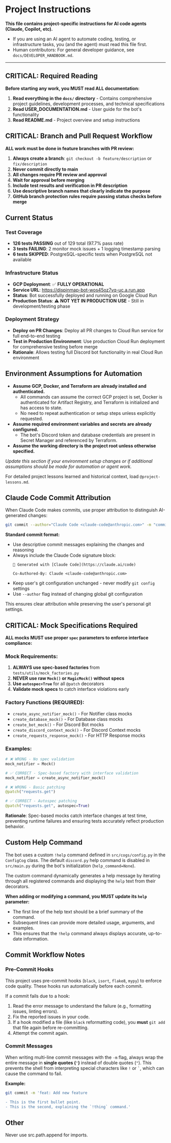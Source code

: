 # Project Instructions

**This file contains project-specific instructions for AI code agents (Claude, Copilot, etc).**

- If you are using an AI agent to automate coding, testing, or infrastructure tasks, you (and the agent) must read this file first.
- Human contributors: For general developer guidance, see `docs/DEVELOPER_HANDBOOK.md`.

---

## CRITICAL: Required Reading

**Before starting any work, you MUST read ALL documentation:**

1. **Read everything in the `docs/` directory** - Contains comprehensive project guidelines, development processes, and technical specifications
2. **Read USER_DOCUMENTATION.md** - User guide for the bot's functionality
3. **Read README.md** - Project overview and setup instructions

## CRITICAL: Branch and Pull Request Workflow

**ALL work must be done in feature branches with PR review:**

1. **Always create a branch**: `git checkout -b feature/description` or `fix/description`
2. **Never commit directly to main**
3. **All changes require PR review and approval**
4. **Wait for approval before merging**
5. **Include test results and verification in PR description**
6. **Use descriptive branch names that clearly indicate the purpose**
7. **GitHub branch protection rules require passing status checks before merge**

## Current Status

### Test Coverage
- **126 tests PASSING** out of 129 total (97.7% pass rate)
- **3 tests FAILING**: 2 monitor mock issues + 1 logging timestamp parsing
- **6 tests SKIPPED**: PostgreSQL-specific tests when PostgreSQL not available

### Infrastructure Status
- **GCP Deployment**: ✅ **FULLY OPERATIONAL**
- **Service URL**: https://dispinmap-bot-wos45oz7vq-uc.a.run.app
- **Status**: Bot successfully deployed and running on Google Cloud Run
- **Production Status**: ⚠️ **NOT YET IN PRODUCTION USE** - Still in development/testing phase

### Deployment Strategy
- **Deploy on PR Changes**: Deploy all PR changes to Cloud Run service for full end-to-end testing
- **Test in Production Environment**: Use production Cloud Run deployment for comprehensive testing before merge
- **Rationale**: Allows testing full Discord bot functionality in real Cloud Run environment

## Environment Assumptions for Automation

- **Assume GCP, Docker, and Terraform are already installed and authenticated.**
    - All commands can assume the correct GCP project is set, Docker is authenticated for Artifact Registry, and Terraform is initialized and has access to state.
    - No need to repeat authentication or setup steps unless explicitly requested.
- **Assume required environment variables and secrets are already configured.**
    - The bot's Discord token and database credentials are present in Secret Manager and referenced by Terraform.
- **Assume the working directory is the project root unless otherwise specified.**

*Update this section if your environment setup changes or if additional assumptions should be made for automation or agent work.*

For detailed project lessons learned and historical context, load `@project-lessons.md`.

## Claude Code Commit Attribution

When Claude Code makes commits, use proper attribution to distinguish AI-generated changes:

```bash
git commit --author="Claude Code <claude-code@anthropic.com>" -m "commit message"
```

**Standard commit format:**
- Use descriptive commit messages explaining the changes and reasoning
- Always include the Claude Code signature block:
  ```
  🤖 Generated with [Claude Code](https://claude.ai/code)

  Co-Authored-By: Claude <claude-code@anthropic.com>
  ```
- Keep user's git configuration unchanged - never modify `git config` settings
- Use `--author` flag instead of changing global git configuration

This ensures clear attribution while preserving the user's personal git settings.

## CRITICAL: Mock Specifications Required

**ALL mocks MUST use proper `spec` parameters to enforce interface compliance:**

### Mock Requirements:
1. **ALWAYS use spec-based factories** from `tests/utils/mock_factories.py`
2. **NEVER use raw `Mock()` or `MagicMock()` without specs**
3. **Use `autospec=True`** for all `@patch` decorators
4. **Validate mock specs** to catch interface violations early

### Factory Functions (REQUIRED):
- `create_async_notifier_mock()` - For Notifier class mocks
- `create_database_mock()` - For Database class mocks
- `create_bot_mock()` - For Discord Bot mocks
- `create_discord_context_mock()` - For Discord Context mocks
- `create_requests_response_mock()` - For HTTP Response mocks

### Examples:
```python
# ❌ WRONG - No spec validation
mock_notifier = Mock()

# ✅ CORRECT - Spec-based factory with interface validation
mock_notifier = create_async_notifier_mock()

# ❌ WRONG - Basic patching
@patch("requests.get")

# ✅ CORRECT - Autospec patching
@patch("requests.get", autospec=True)
```

**Rationale**: Spec-based mocks catch interface changes at test time, preventing runtime failures and ensuring tests accurately reflect production behavior.

## Custom Help Command

The bot uses a custom `!help` command defined in `src/cogs/config.py` in the `ConfigCog` class. The default `discord.py` help command is disabled in `src/main.py` during the bot's initialization (`help_command=None`).

The custom command dynamically generates a help message by iterating through all registered commands and displaying the `help` text from their decorators.

**When adding or modifying a command, you MUST update its `help` parameter:**
- The first line of the help text should be a brief summary of the command.
- Subsequent lines can provide more detailed usage, arguments, and examples.
- This ensures that the `!help` command always displays accurate, up-to-date information.

## Commit Workflow Notes

### Pre-Commit Hooks
This project uses pre-commit hooks (`black`, `isort`, `flake8`, `mypy`) to enforce code quality. These hooks run automatically before each commit.

If a commit fails due to a hook:
1.  Read the error message to understand the failure (e.g., formatting issues, linting errors).
2.  Fix the reported issues in your code.
3.  If a hook modified a file (like `black` reformatting code), you **must** `git add` that file again before re-committing.
4.  Attempt the commit again.

### Commit Messages
When writing multi-line commit messages with the `-m` flag, always wrap the entire message in **single quotes (`'`)** instead of double quotes (`"`). This prevents the shell from interpreting special characters like `!` or `` ` ``, which can cause the command to fail.

**Example:**
```bash
git commit -m 'feat: Add new feature

- This is the first bullet point.
- This is the second, explaining the `!thing` command.'
```

## Other

Never use src.path.append for imports.
